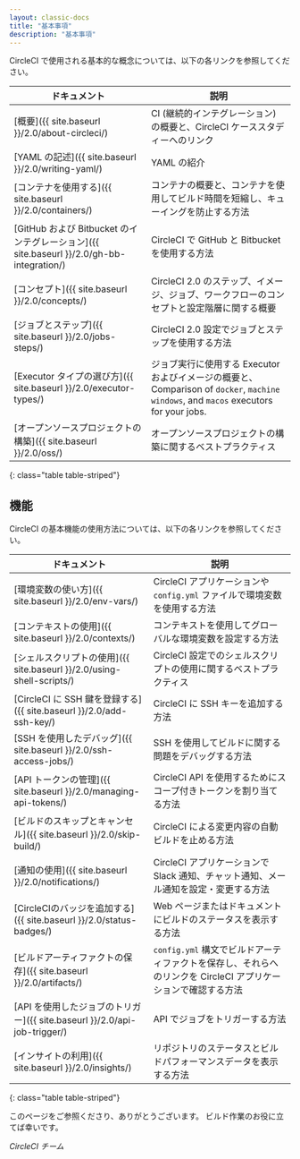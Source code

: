 ```yaml
---
layout: classic-docs
title: "基本事項"
description: "基本事項"
---
```



CircleCI で使用される基本的な概念については、以下の各リンクを参照してください。

| ドキュメント                                                                       | 説明                                                                                                                 |
| ---------------------------------------------------------------------------- | ------------------------------------------------------------------------------------------------------------------ |
| [概要]({{ site.baseurl }}/2.0/about-circleci/)                                 | CI (継続的インテグレーション) の概要と、CircleCI ケーススタディーへのリンク                                                                      |
| [YAML の記述]({{ site.baseurl }}/2.0/writing-yaml/)                             | YAML の紹介                                                                                                           |
| [コンテナを使用する]({{ site.baseurl }}/2.0/containers/)                              | コンテナの概要と、コンテナを使用してビルド時間を短縮し、キューイングを防止する方法                                                                          |
| [GitHub および Bitbucket のインテグレーション]({{ site.baseurl }}/2.0/gh-bb-integration/) | CircleCI で GitHub と Bitbucket を使用する方法                                                                              |
| [コンセプト]({{ site.baseurl }}/2.0/concepts/)                                    | CircleCI 2.0 のステップ、イメージ、ジョブ、ワークフローのコンセプトと設定階層に関する概要                                                                |
| [ジョブとステップ]({{ site.baseurl }}/2.0/jobs-steps/)                               | CircleCI 2.0 設定でジョブとステップを使用する方法                                                                                    |
| [Executor タイプの選び方]({{ site.baseurl }}/2.0/executor-types/)                   | ジョブ実行に使用する Executor およびイメージの概要と、 Comparison of `docker`, `machine` `windows`, and `macos` executors for your jobs. |
| [オープンソースプロジェクトの構築]({{ site.baseurl }}/2.0/oss/)                              | オープンソースプロジェクトの構築に関するベストプラクティス                                                                                      |
{: class="table table-striped"}

## 機能

CircleCI の基本機能の使用方法については、以下の各リンクを参照してください。

| ドキュメント                                                       | 説明                                                                 |
| ------------------------------------------------------------ | ------------------------------------------------------------------ |
| [環境変数の使い方]({{ site.baseurl }}/2.0/env-vars/)                 | CircleCI アプリケーションや `config.yml` ファイルで環境変数を使用する方法                   |
| [コンテキストの使用]({{ site.baseurl }}/2.0/contexts/)                | コンテキストを使用してグローバルな環境変数を設定する方法                                       |
| [シェルスクリプトの使用]({{ site.baseurl }}/2.0/using-shell-scripts/)   | CircleCI 設定でのシェルスクリプトの使用に関するベストプラクティス                              |
| [CircleCI に SSH 鍵を登録する]({{ site.baseurl }}/2.0/add-ssh-key/) | CircleCI に SSH キーを追加する方法                                           |
| [SSH を使用したデバッグ]({{ site.baseurl }}/2.0/ssh-access-jobs/)     | SSH を使用してビルドに関する問題をデバッグする方法                                        |
| [API トークンの管理]({{ site.baseurl }}/2.0/managing-api-tokens/)   | CircleCI API を使用するためにスコープ付きトークンを割り当てる方法                            |
| [ビルドのスキップとキャンセル]({{ site.baseurl }}/2.0/skip-build/)         | CircleCI による変更内容の自動ビルドを止める方法                                       |
| [通知の使用]({{ site.baseurl }}/2.0/notifications/)               | CircleCI アプリケーションで Slack 通知、チャット通知、メール通知を設定・変更する方法                 |
| [CircleCIのバッジを追加する]({{ site.baseurl }}/2.0/status-badges/)   | Web ページまたはドキュメントにビルドのステータスを表示する方法                                  |
| [ビルドアーティファクトの保存]({{ site.baseurl }}/2.0/artifacts/)          | `config.yml` 構文でビルドアーティファクトを保存し、それらへのリンクを CircleCI アプリケーションで確認する方法 |
| [API を使用したジョブのトリガー]({{ site.baseurl }}/2.0/api-job-trigger/) | API でジョブをトリガーする方法                                                  |
| [インサイトの利用]({{ site.baseurl }}/2.0/insights/)                 | リポジトリのステータスとビルドパフォーマンスデータを表示する方法                                   |
{: class="table table-striped"}

このページをご参照くださり、ありがとうございます。 ビルド作業のお役に立てば幸いです。

_CircleCI チーム_
